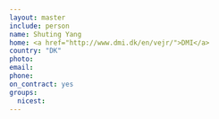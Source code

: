 ```yaml
---
layout: master
include: person
name: Shuting Yang
home: <a href="http://www.dmi.dk/en/vejr/">DMI</a>
country: "DK"
photo:
email:
phone:
on_contract: yes
groups:
  nicest:
---
```

